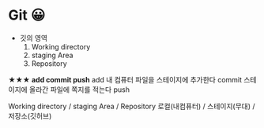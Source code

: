 # Git 😀

- 깃의 영역
    1. Working directory
    2. staging Area
    3. Repository

**★★★ add commit push**
add    내 컴퓨터 파일을 스테이지에 추가한다
commit    스테이지에 올라간 파일에 쪽지를 적는다
push

Working directory / staging Area / Repository
로컬(내컴퓨터) / 스테이지(무대) / 저장소(깃허브)

